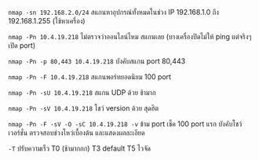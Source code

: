 `nmap -sn 192.168.2.0/24` 
สแกนหาอุปกรณ์ทั้งหมดในช่วง IP 192.168.1.0 ถึง 192.168.1.255 (ใช้หาเครื่อง)

`nmap -Pn 10.4.19.218`
ไม่ตรวจว่าออนไลน์ไหม สแกนเลย (บางเครื่องปิดไม่ให้ ping แต่จริงๆเปิด port)

`nmap -Pn -p 80,443 10.4.19.218`
บังคับสแกน port 80,443

`nmap -Pn -F 10.4.19.218`
สแกนพอร์ทยอดนิยม 100 port

`nmap -Pn -sU 10.4.19.218`
สแกน UDP  ด้วย ช้ามาก 

`nmap -Pn -sV 10.4.19.218`
โชว์ version ด้วย สุดฮิต

`nmap -Pn -F -sV -O -sC 10.4.19.218 -v`
ข้าม port เช็ค 100 port แรก บังคับโชว์เวอร์ชั่น ตรวจสอบช่วงโหว่เบื้องต้น และแสดงผลละเอียด

`-T` ปรับความเร็ว
T0 (ช้ามากกก) T3 default T5 ไวจัด